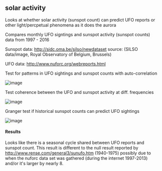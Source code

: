 ## solar activity
Looks at whether solar activity (sunspot count) can predict UFO reports or other light/percpetual phenomena as it does the aurora

Compares monthly UFO signtings and sunspot activity (sunspot counts) data from 1997 - 2016 

Sunspot data: http://sidc.oma.be/silso/newdataset source: (SILSO data/image, Royal Observatory of Belgium, Brussels)

UFO data: http://www.nuforc.org/webreports.html 

Test for patterns in UFO sightings and sunspot counts with auto-correlation

![image](https://raw.githubusercontent.com/amandalouparker/solaractivity/master/imgs/UFOsunspots_1997-2016.png "UFO and sunspots 1997-2016")

Test coherence between the UFO and sunspot activity at diff. frequencies

![image](https://raw.githubusercontent.com/amandalouparker/solaractivity/master/imgs/UFOsunspots_freqCoherence.png "UFO and sunspots signal coherence")

Granger test if historical sunspot counts can predict UFO sightings

![image](https://raw.githubusercontent.com/amandalouparker/solaractivity/master/imgs/UFOsunspots_granger_pvals.png "UFO and sunspots granger p values")

#### Results
Looks like there is a seasonal cycle shared between UFO reports and sunspot count. 
This result is different to the null result reported by http://www.rense.com/general3/sunufo.htm (1940-1975) possibly due to when the nuforc data set was gathered (during the internet 1997-2013) and/or it's larger by nearly 8. 
